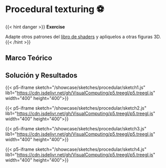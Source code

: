 # Procedural texturing ⚽

{{< hint danger >}}
<b> Exercise </b>

Adapte otros patrones del <a href="https://thebookofshaders.com/09/" target="_blank">libro de shaders</a> y apliquelos a otras figuras 3D.
{{< /hint >}}

## Marco Teórico

## Solución y Resultados

{{< p5-iframe sketch="/showcase/sketches/procedular/sketch1.js"  lib1="https://cdn.jsdelivr.net/gh/VisualComputing/p5.treegl/p5.treegl.js" width="400" height="400">}}

{{< p5-iframe sketch="/showcase/sketches/procedular/sketch2.js" lib1="https://cdn.jsdelivr.net/gh/VisualComputing/p5.treegl/p5.treegl.js" width="400" height="400">}}

{{< p5-iframe sketch="/showcase/sketches/procedular/sketch3.js" lib1="https://cdn.jsdelivr.net/gh/VisualComputing/p5.treegl/p5.treegl.js" width="400" height="400">}}

{{< p5-iframe sketch="/showcase/sketches/procedular/sketch4.js" lib1="https://cdn.jsdelivr.net/gh/VisualComputing/p5.treegl/p5.treegl.js" width="400" height="400">}}